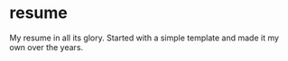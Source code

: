 # resume

My resume in all its glory. Started with a simple template and made it my own over the years.
